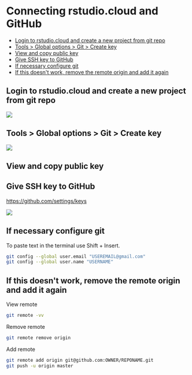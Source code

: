 Connecting rstudio.cloud and GitHub
================

-   [Login to rstudio.cloud and create a new project from git repo](#login-to-rstudio.cloud-and-create-a-new-project-from-git-repo)
-   [Tools &gt; Global options &gt; Git &gt; Create key](#tools-global-options-git-create-key)
-   [View and copy public key](#view-and-copy-public-key)
-   [Give SSH key to GitHub](#give-ssh-key-to-github)
-   [If necessary configure git](#if-necessary-configure-git)
-   [If this doesn't work, remove the remote origin and add it again](#if-this-doesnt-work-remove-the-remote-origin-and-add-it-again)

Login to rstudio.cloud and create a new project from git repo
-------------------------------------------------------------

![](https://i.imgur.com/E1wcTup.png)

Tools &gt; Global options &gt; Git &gt; Create key
--------------------------------------------------

![](https://i.imgur.com/8cyFyn7.png)

View and copy public key
------------------------

Give SSH key to GitHub
----------------------

<https://github.com/settings/keys>

![](https://i.imgur.com/Zu1SmoB.png)

If necessary configure git
--------------------------

To paste text in the terminal use Shift + Insert.

``` bash
git config --global user.email "USEREMAIL@gmail.com"
git config --global user.name "USERNAME"
```

If this doesn't work, remove the remote origin and add it again
---------------------------------------------------------------

View remote

``` bash
git remote -vv
```

Remove remote

``` bash
git remote remove origin
```

Add remote

``` bash
git remote add origin git@github.com:OWNER/REPONAME.git
git push -u origin master
```
